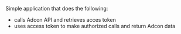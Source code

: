 Simple application that does the following:
    
- calls Adcon API and retrieves acces token  
- uses access token to make authorized calls and return Adcon data
